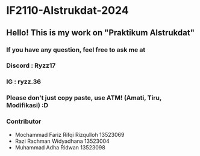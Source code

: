 # IF2110-Alstrukdat-2024

## Hello! This is my work on "Praktikum Alstrukdat"
### If you have any question, feel free to ask me at 
### Discord : Ryzz17
### IG : ryzz.36

### Please don't just copy paste, use ATM! (Amati, Tiru, Modifikasi) :D

### Contributor
- Mochammad Fariz Rifqi Rizqulloh 13523069
- Razi Rachman Widyadhana 13523004
- Muhammad Adha Ridwan 13523098
